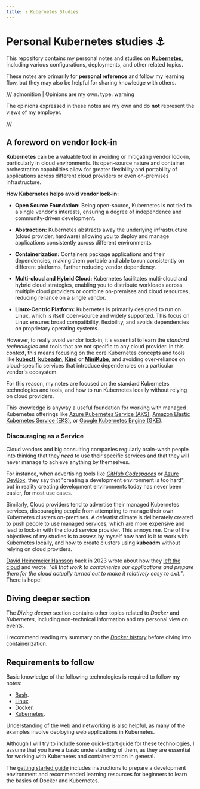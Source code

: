 ```yaml
---
title: ⚓ Kubernetes Studies
---
```


# Personal Kubernetes studies ⚓

This repository contains my personal notes and studies on
[**Kubernetes**](https://kubernetes.io/), including various configurations, deployments,
and other related topics.

These notes are primarily for **personal reference** and follow my learning flow,
but they may also be helpful for sharing knowledge with others.

/// admonition | Opinions are my own.
    type: warning

The opinions expressed in these notes are my own and do **not** represent the views of
my employer.

///

## A foreword on vendor lock-in

**Kubernetes** can be a valuable tool in avoiding or mitigating vendor lock-in, particularly
in cloud environments. Its open-source nature and container orchestration capabilities
allow for greater flexibility and portability of applications across different cloud
providers or even on-premises infrastructure.

**How Kubernetes helps avoid vendor lock-in:**

- **Open Source Foundation:** Being open-source, Kubernetes is not tied to a single
vendor's interests, ensuring a degree of independence and community-driven development.

- **Abstraction:** Kubernetes abstracts away the underlying infrastructure (cloud
provider, hardware) allowing you to deploy and manage applications consistently across
different environments.

- **Containerization:** Containers package applications and their dependencies, making
them portable and able to run consistently on different platforms, further reducing
vendor dependency.

- **Multi-cloud and Hybrid Cloud:** Kubernetes facilitates multi-cloud and hybrid cloud
strategies, enabling you to distribute workloads across multiple cloud providers or
combine on-premises and cloud resources, reducing reliance on a single vendor.

- **Linux-Centric Platform:** Kubernetes is primarily designed to run on Linux, which is
  itself open-source and widely supported. This focus on Linux ensures broad
  compatibility, flexibility, and avoids dependencies on proprietary operating systems.

However, to really avoid vendor lock-in, it's essential to learn the _standard
technologies_ and tools that are not specific to any cloud provider. In this context,
this means focusing on the core Kubernetes concepts and tools like
[**kubectl**](https://kubernetes.io/docs/reference/kubectl/),
[**kubeadm**](https://kubernetes.io/docs/reference/setup-tools/kubeadm/),
[**Kind**](https://kubernetes.io/docs/tasks/tools/#kind) or
[**MiniKube**](https://kubernetes.io/docs/tasks/tools/#minikube),
and avoiding over-reliance on cloud-specific services that introduce
dependencies on a particular vendor's ecosystem.

For this reason, my notes are focused on the standard Kubernetes technologies and tools,
and how to run Kubernetes locally without relying on cloud providers.

This knowledge is anyway a useful foundation for working with managed Kubernetes offerings
like [Azure Kubernetes Service (AKS)](https://azure.microsoft.com/en-us/products/kubernetes-service),
[Amazon Elastic Kubernetes Service (EKS)](https://aws.amazon.com/eks/), or
[Google Kubernetes Engine (GKE)](https://cloud.google.com/kubernetes-engine).

### Discouraging as a Service

Cloud vendors and big consulting companies regularly brain-wash people into thinking
that they _need_ to use their specific services and that they will never manage to
achieve anything by themselves.

For instance, when advertising tools like [*GitHub Codespaces*](https://github.com/features/codespaces)
or [Azure DevBox](https://azure.microsoft.com/en-us/products/dev-box/), they say that
"creating a development environment is too hard", but in reality creating development
environments today has never been easier, for most use cases.

Similarly, Cloud providers tend to advertise their managed Kubernetes services,
discouraging people from attempting to manage their own Kubernetes clusters on-premises.
A defeatist climate is deliberately created to push people to use managed services,
which are more expensive and lead to lock-in with the cloud service provider. This
annoys me. One of the objectives of my studies is to assess by myself how hard is it to
work with Kubernetes locally, and how to create clusters using **kubeadm** without
relying on cloud providers.

[David Heinemeier Hansson](https://world.hey.com/dhh/) back in 2023 wrote about how they
[left the cloud](https://world.hey.com/dhh/we-have-left-the-cloud-251760fb) and wrote:
*"all that work to containerize our applications and prepare them for the cloud actually turned out to make it relatively easy to exit."*.
There is hope!

## Diving deeper section

The _Diving deeper_ section contains other topics related to *Docker* and *Kubernetes*,
including non-technical information and my personal view on events.

I recommend reading my summary on the _[Docker history](./diving-deeper/docker-history.md)_
before diving into containerization.

## Requirements to follow

Basic knowledge of the following technologies is required to follow my notes:

- [Bash](https://www.gnu.org/software/bash/).
- [Linux](https://ubuntu.com/).
- [Docker](https://www.docker.com/).
- [Kubernetes](https://kubernetes.io/).

Understanding of the web and networking is also helpful, as many of the examples
involve deploying web applications in Kubernetes.

Although I will try to include some quick-start guide for these technologies, I assume
that you have a basic understanding of them, as they are essential for working with
Kubernetes and containerization in general.

The [getting started guide](./getting-started.md) includes instructions to prepare a
development environment and recommended learning resources for beginners to learn the
basics of Docker and Kubernetes.
